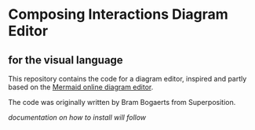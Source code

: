 # Composing Interactions Diagram Editor
## for the visual language

This repository contains the code for a diagram editor, inspired and partly based on the [Mermaid online diagram editor](https://mermaid.live).

The code was originally written by Bram Bogaerts from Superposition.

*documentation on how to install will follow*
